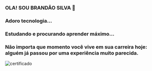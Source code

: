 ### OLA! SOU BRANDÃO SILVA 👋
### Adoro tecnologia...
### Estudando e procurando aprender máximo...
### Não importa que momento você vive em sua carreira hoje: alguém já passou por uma experiência muito parecida.


![certificado](https://user-images.githubusercontent.com/106616102/188972438-50bec7dd-d4ea-47a2-b5bc-f2210204166b.PNG)
